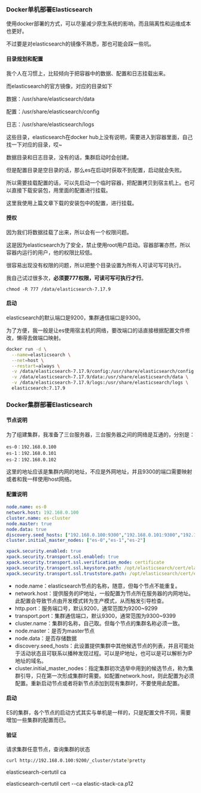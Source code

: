 

### Docker单机部署Elasticsearch

使用docker部署的方式，可以尽量减少原生系统的影响，而且隔离性和运维成本也更好。

不过要是对elasticsearch的镜像不熟悉，那也可能会踩一些坑。



#### 目录规划和配置

我个人在习惯上，比较倾向于把容器中的数据、配置和日志挂载出来。

而elasticsearch的官方镜像，对应的目录如下

数据：/usr/share/elasticsearch/data

配置：/usr/share/elasticsearch/config

日志：/usr/share/elasticsearch/logs



这些目录，elasticsearch在docker hub上没有说明，需要进入到容器里面，自己找一下对应的目录，哎~



数据目录和日志目录，没有的话，集群启动时会创建。

但是配置目录是空目录的话，那么es在启动时获取不到配置，启动就会失败。

所以需要挂载配置的话，可以先启动一个临时容器，把配置拷贝到宿主机上。也可以直接下载安装包，用里面的配置进行挂载。



这里我使用上篇文章下载的安装包中的配置，进行挂载。



#### 授权

因为我们将数据挂载了出来，所以会有一个权限问题。

这是因为elasticsearch为了安全，禁止使用root用户启动。容器部署亦然，所以容器内运行的用户，他的权限比较低。

很容易出现没有权限的问题，所以把整个目录设置为所有人可读可写可执行。

我自己试过很多次，**必须要777权限，可读可写可执行才行**。

```
chmod -R 777 /data/elasticsearch-7.17.9
```



#### 启动

elasticsearch的默认端口是9200，集群通信端口是9300。

为了方便，我一般是让es使用宿主机的网络，要改端口的话直接根据配置文件修改，懒得去做端口映射。

```sh
docker run -d \
  --name=elasticsearch \
  --net=host \
  --restart=always \
  -v /data/elasticsearch-7.17.9/config:/usr/share/elasticsearch/config \
  -v /data/elasticsearch-7.17.9/data:/usr/share/elasticsearch/data \
  -v /data/elasticsearch-7.17.9/logs:/usr/share/elasticsearch/logs \
  elasticsearch:7.17.9
```





### Docker集群部署Elasticsearch

#### 节点说明

为了组建集群，我准备了三台服务器，三台服务器之间的网络是互通的，分别是：

```
es-0：192.168.0.100
es-1：192.168.0.101
es-2：192.168.0.102
```



这里的地址应该是集群内网的地址，不应是外网地址，并且9300的端口需要映射或者和我一样使用host网络。



#### 配置说明

```yml
node.name: es-0
network.host: 192.168.0.100
cluster.name: es-cluster
node.master: true
node.data: true
discovery.seed_hosts: ["192.168.0.100:9300","192.168.0.101:9300","192.168.0.102:9300"]
cluster.initial_master_nodes: ["es-0","es-1","es-2"]

xpack.security.enabled: true
xpack.security.transport.ssl.enabled: true
xpack.security.transport.ssl.verification_mode: certificate
xpack.security.transport.ssl.keystore.path: /opt/elasticsearch/cert/elastic-certificates.p12
xpack.security.transport.ssl.truststore.path: /opt/elasticsearch/cert/elastic-certificates.p12
```



- node.name：elasticsearch节点的名称，随意，但每个节点不能重复。
- network.host：提供服务的IP地址，一般配置为节点所在服务器的内网地址。此配置会导致节点由开发模式转为生产模式，从而触发引导检查。
- http.port：服务端口号，默认9200，通常范围为9200~9299
- transport.port：集群通信端口，默认9300，通常范围为9300~9399
- cluster.name：集群的名称，自己取。但每个节点的集群名称必须一致。
- node.master：是否为master节点
- node.data：是否存储数据
- discovery.seed_hosts：此设置提供集群中其他候选节点的列表，并且可能处于活动状态且可联系以播种发现过程。可以是IP地址，也可以是可以解析为IP地址的域名。
- cluster.initial_master_nodes：指定集群初次选举中用到的候选节点，称为集群引导，只在第一次形成集群时需要。如配置network.host，则此配置为必须配置。重新启动节点或者将新节点添加到现有集群时，不要使用此配置。



#### 启动

ES的集群，各个节点的启动方式其实与单机是一样的，只是配置文件不同，需要增加一些集群的配置而已。



#### 验证

请求集群任意节点，查询集群的状态

```sh
curl http://192.168.0.100:9200/_cluster/state?pretty
```





elasticsearch-certutil ca

elasticsearch-certutil cert --ca elastic-stack-ca.p12

